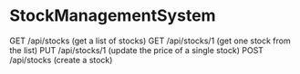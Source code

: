 # StockManagementSystem

GET /api/stocks (get a list of stocks)
GET /api/stocks/1 (get one stock from the list)
PUT /api/stocks/1 (update the price of a single stock)
POST /api/stocks (create a stock)

